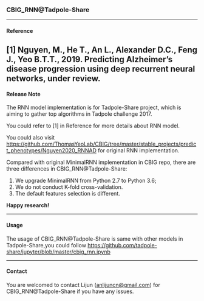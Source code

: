 ### CBIG_RNN@Tadpole-Share

---
#### Reference 
[1] Nguyen, M., He T., An L., Alexander D.C., Feng J., Yeo B.T.T., 2019.
Predicting Alzheimer’s disease progression using deep recurrent neural networks,
under review. 
--- 
#### Release Note
The RNN model implementation is for Tadpole-Share project, which is 
aiming to gather top algorithms in Tadpole challenge 2017. 

You could refer to [1] in Reference for more details about RNN model. 

You could also visit https://github.com/ThomasYeoLab/CBIG/tree/master/stable_projects/predict_phenotypes/Nguyen2020_RNNAD for 
original RNN implementation. 

Compared with original MinimalRNN implementation in CBIG repo, there are 
three differences in CBIG_RNN@Tadpole-Share:
1. We upgrade MinimalRNN from Python 2.7 to Python 3.6;
2. We do not conduct K-fold cross-validation.
3. The default features selection is different. 


**Happy research!**

--- 
#### Usage 

The usage of CBIG_RNN@Tadpole-Share is same with other models in 
Tadpole-Share,you could follow https://github.com/tadpole-share/jupyter/blob/master/cbig_rnn.ipynb

--- 
#### Contact 

You are welcomed to contact Lijun (anlijuncn@gmail.com) for 
CBIG_RNN@Tadpole-Share if 
you have any issues. 



